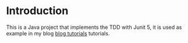 # Introduction
This is a Java project that implements the TDD with Junit 5, it is used as example in my blog  [blog tutorials](https://marcusvieira.tech) tutorials.